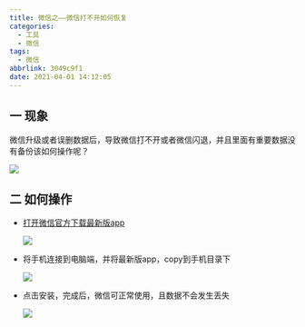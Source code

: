 ```yaml
---
title: 微信之——微信打不开如何恢复
categories:
  - 工具
  - 微信
tags:
  - 微信
abbrlink: 3049c9f1
date: 2021-04-01 14:12:05
---
```

## 一 现象

微信升级或者误删数据后，导致微信打不开或者微信闪退，并且里面有重要数据没有备份该如何操作呢？

![][1]

<!--more-->

## 二 如何操作
* [打开微信官方下载最新版app][11]

  ![][2]
  
* 将手机连接到电脑端，并将最新版app，copy到手机目录下

  ![][3]

* 点击安装，完成后，微信可正常使用，且数据不会发生丢失

  ![][4]


[1]:https://cdn.jsdelivr.net/gh/PGzxc/CDN/blog-wechat/weichat-error-open.png
[2]:https://cdn.jsdelivr.net/gh/PGzxc/CDN/blog-wechat/weichat-error-download-apk.png
[3]:https://cdn.jsdelivr.net/gh/PGzxc/CDN/blog-wechat/weichat-error-apk-copy-phone.png
[4]:https://cdn.jsdelivr.net/gh/PGzxc/CDN/blog-wechat/weichat-error-modify-normal.png

[11]:https://weixin.qq.com/


